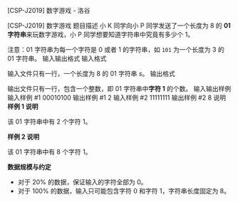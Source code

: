 



[CSP-J2019] 数字游戏 - 洛谷














[CSP-J2019] 数字游戏
题目描述
小 K 同学向小 P 同学发送了一个长度为 $8$ 的 **01 字符串**来玩数字游戏，小 P 同学想要知道字符串中究竟有多少个 $1$。

注意：01 字符串为每一个字符是 $0$ 或者 $1$ 的字符串，如 `101` 为一个长度为 $3$ 的 01 字符串。 
输入输出格式
输入格式

输入文件只有一行，一个长度为 $8$ 的 01 字符串 $s$。
输出格式

输出文件只有一行，包含一个整数，即 01 字符串中**字符 $\mathbf 1$** 的个数。
输入输出样例
输入样例 #1
00010100
输出样例 #1
2
输入样例 #2
11111111
输出样例 #2
8
说明
**样例 1 说明**

该 01 字符串中有 $2$ 个字符 $1$。 


**样例 2 说明**

该 01 字符串中有 $8$ 个字符 $1$。

**数据规模与约定** 

- 对于 $20\%$ 的数据，保证输入的字符全部为 $0$。
- 对于 $100\%$ 的数据，输入只可能包含字符 $0$ 和字符 $1$，字符串长度固定为 $8$。






